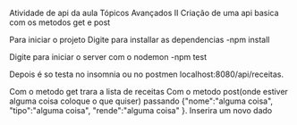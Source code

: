 Atividade de api da aula Tópicos Avançados II
Criação de uma api basica com os metodos get e post

Para iniciar o projeto
Digite para installar as dependencias
-npm install 

Digite para iniciar o server com o nodemon
-npm test

Depois é so testa no insomnia ou no postmen
localhost:8080/api/receitas.

Com o metodo get trara a lista de receitas
Com o metodo post(onde estiver alguma coisa coloque o que quiser)
passando 
{"nome":"alguma coisa",
 "tipo":"alguma coisa",
 "rende":"alguma coisa"
 }.
 Inserira um novo dado
